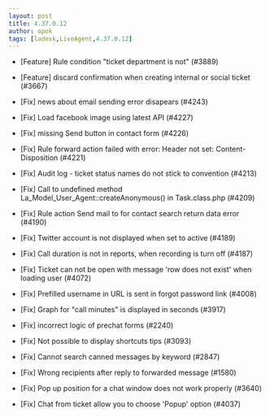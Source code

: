 ```yaml
---
layout: post
title: 4.37.0.12
author: opok
tags: [ladesk,LiveAgent,4.37.0.12]
---
```


- [Feature] Rule condition "ticket department is not" (#3889)
- [Feature] discard confirmation when creating internal or social ticket (#3667)

- [Fix] news about email sending error disapears (#4243)
- [Fix] Load facebook image using latest API (#4227)
- [Fix] missing Send button in contact form (#4226)
- [Fix] Rule forward action failed with error: Header not set: Content-Disposition (#4221)
- [Fix] Audit log - ticket status names do not stick to convention (#4213)
- [Fix] Call to undefined method La_Model_User_Agent::createAnonymous() in Task.class.php (#4209)
- [Fix] Rule action Send mail to for contact search return data error (#4190)
- [Fix] Twitter account is not displayed when set to active (#4189)
- [Fix] Call duration is not in reports, when recording is turn off (#4187)
- [Fix] Ticket can not be open with message 'row does not exist' when loading user (#4072)
- [Fix] Prefilled username in URL is sent in forgot password link (#4008)
- [Fix] Graph for "call minutes" is displayed in seconds (#3917)
- [Fix] incorrect logic of prechat forms (#2240)
- [Fix] Not possible to display shortcuts tips (#3093)
- [Fix] Cannot search canned messages by keyword (#2847)
- [Fix] Wrong recipients after reply to forwarded message (#1580)
- [Fix] Pop up position for a chat window does not work properly (#3640)
- [Fix] Chat from ticket allow you to choose 'Popup' option (#4037)
